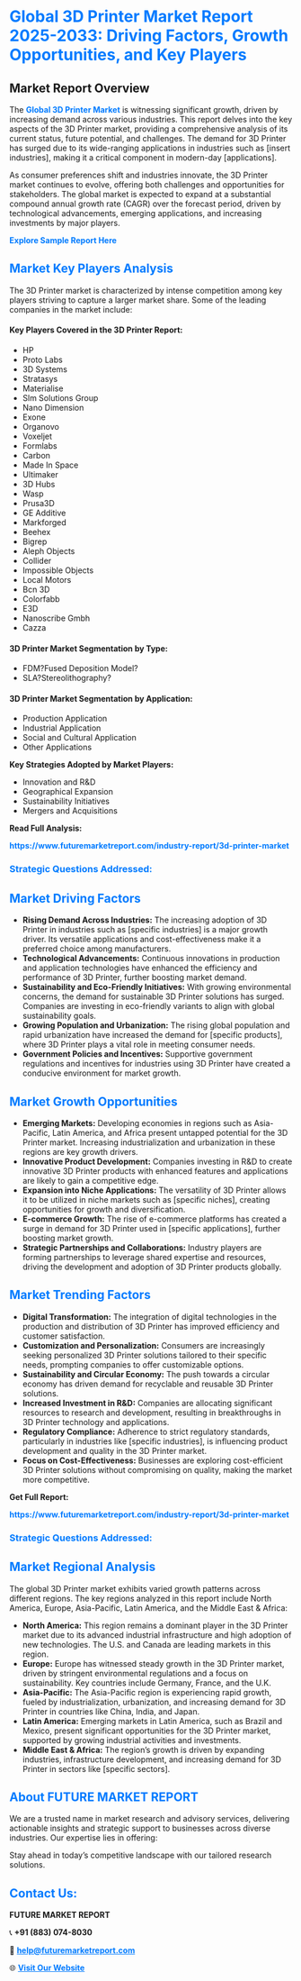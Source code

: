 <h1 style="color: #007BFF;">Global 3D Printer Market Report 2025-2033: Driving Factors, Growth Opportunities, and Key Players</h1>

<section id="overview">
<h2>Market Report Overview</h2>
<p>The <a href="https://www.futuremarketreport.com/industry-report/3d-printer-market" style="color: #007BFF; text-decoration: none;"><strong>Global 3D Printer Market</strong></a> is witnessing significant growth, driven by increasing demand across various industries. This report delves into the key aspects of the 3D Printer market, providing a comprehensive analysis of its current status, future potential, and challenges. The demand for 3D Printer has surged due to its wide-ranging applications in industries such as [insert industries], making it a critical component in modern-day [applications].</p>
<p>As consumer preferences shift and industries innovate, the 3D Printer market continues to evolve, offering both challenges and opportunities for stakeholders. The global market is expected to expand at a substantial compound annual growth rate (CAGR) over the forecast period, driven by technological advancements, emerging applications, and increasing investments by major players.</p>
</section>

<section id="overview">
<p><a href="https://www.futuremarketreport.com/request-sample/reportId=57428" style="color: #007BFF; text-decoration: none;"><strong>Explore Sample Report Here</strong></a></p>
</section>

<section id="key-players">
<h2 style="color: #007BFF;">Market Key Players Analysis</h2>
<p>The 3D Printer market is characterized by intense competition among key players striving to capture a larger market share. Some of the leading companies in the market include:</p>
<h4>Key Players Covered in the 3D Printer Report:</h4>
<ul><li>HP</li><li>Proto Labs</li><li>3D Systems</li><li>Stratasys</li><li>Materialise</li><li>Slm Solutions Group</li><li>Nano Dimension</li><li>Exone</li><li>Organovo</li><li>Voxeljet</li><li>Formlabs</li><li>Carbon</li><li>Made In Space</li><li>Ultimaker</li><li>3D Hubs</li><li>Wasp</li><li>Prusa3D</li><li>GE Additive</li><li>Markforged</li><li>Beehex</li><li>Bigrep</li><li>Aleph Objects</li><li>Collider</li><li>Impossible Objects</li><li>Local Motors</li><li>Bcn 3D</li><li>Colorfabb</li><li>E3D</li><li>Nanoscribe Gmbh</li><li>Cazza</li></ul>
<h4>3D Printer Market Segmentation by Type:</h4>
<ul><li>FDM?Fused Deposition Model?</li><li>SLA?Stereolithography?</li></ul>

<h4>3D Printer Market Segmentation by Application:</h4>
<ul><li>Production Application</li><li>Industrial Application</li><li>Social and Cultural Application</li><li>Other Applications</li></ul>
<p><strong>Key Strategies Adopted by Market Players:</strong></p>
<ul>
<li>Innovation and R&D</li>
<li>Geographical Expansion</li>
<li>Sustainability Initiatives</li>
<li>Mergers and Acquisitions</li>
</ul>
</section>

<section>
<p><strong>Read Full Analysis: </strong></p><a href="https://www.futuremarketreport.com/industry-report/3d-printer-market" style="color: #007BFF; text-decoration: none;"><strong>https://www.futuremarketreport.com/industry-report/3d-printer-market</strong></a>
<h3 style="color: #007BFF;">Strategic Questions Addressed:</h3>
</section>

<section id="driving-factors">
<h2 style="color: #007BFF;">Market Driving Factors</h2>
<ul>
<li><strong>Rising Demand Across Industries:</strong> The increasing adoption of 3D Printer in industries such as [specific industries] is a major growth driver. Its versatile applications and cost-effectiveness make it a preferred choice among manufacturers.</li>
<li><strong>Technological Advancements:</strong> Continuous innovations in production and application technologies have enhanced the efficiency and performance of 3D Printer, further boosting market demand.</li>
<li><strong>Sustainability and Eco-Friendly Initiatives:</strong> With growing environmental concerns, the demand for sustainable 3D Printer solutions has surged. Companies are investing in eco-friendly variants to align with global sustainability goals.</li>
<li><strong>Growing Population and Urbanization:</strong> The rising global population and rapid urbanization have increased the demand for [specific products], where 3D Printer plays a vital role in meeting consumer needs.</li>
<li><strong>Government Policies and Incentives:</strong> Supportive government regulations and incentives for industries using 3D Printer have created a conducive environment for market growth.</li>
</ul>
</section>

<section id="growth-opportunities">
<h2 style="color: #007BFF;">Market Growth Opportunities</h2>
<ul>
<li><strong>Emerging Markets:</strong> Developing economies in regions such as Asia-Pacific, Latin America, and Africa present untapped potential for the 3D Printer market. Increasing industrialization and urbanization in these regions are key growth drivers.</li>
<li><strong>Innovative Product Development:</strong> Companies investing in R&D to create innovative 3D Printer products with enhanced features and applications are likely to gain a competitive edge.</li>
<li><strong>Expansion into Niche Applications:</strong> The versatility of 3D Printer allows it to be utilized in niche markets such as [specific niches], creating opportunities for growth and diversification.</li>
<li><strong>E-commerce Growth:</strong> The rise of e-commerce platforms has created a surge in demand for 3D Printer used in [specific applications], further boosting market growth.</li>
<li><strong>Strategic Partnerships and Collaborations:</strong> Industry players are forming partnerships to leverage shared expertise and resources, driving the development and adoption of 3D Printer products globally.</li>
</ul>
</section>

<section id="trending-factors">
<h2 style="color: #007BFF;">Market Trending Factors</h2>
<ul>
<li><strong>Digital Transformation:</strong> The integration of digital technologies in the production and distribution of 3D Printer has improved efficiency and customer satisfaction.</li>
<li><strong>Customization and Personalization:</strong> Consumers are increasingly seeking personalized 3D Printer solutions tailored to their specific needs, prompting companies to offer customizable options.</li>
<li><strong>Sustainability and Circular Economy:</strong> The push towards a circular economy has driven demand for recyclable and reusable 3D Printer solutions.</li>
<li><strong>Increased Investment in R&D:</strong> Companies are allocating significant resources to research and development, resulting in breakthroughs in 3D Printer technology and applications.</li>
<li><strong>Regulatory Compliance:</strong> Adherence to strict regulatory standards, particularly in industries like [specific industries], is influencing product development and quality in the 3D Printer market.</li>
<li><strong>Focus on Cost-Effectiveness:</strong> Businesses are exploring cost-efficient 3D Printer solutions without compromising on quality, making the market more competitive.</li>
</ul>
</section>

<section>
<p><strong>Get Full Report: </strong></p><a href="https://www.futuremarketreport.com/industry-report/3d-printer-market" style="color: #007BFF; text-decoration: none;"><strong>https://www.futuremarketreport.com/industry-report/3d-printer-market</strong></a>
<h3 style="color: #007BFF;">Strategic Questions Addressed:</h3>
</section>


<section id="regional-analysis">
<h2 style="color: #007BFF;">Market Regional Analysis</h2>
<p>The global 3D Printer market exhibits varied growth patterns across different regions. The key regions analyzed in this report include North America, Europe, Asia-Pacific, Latin America, and the Middle East & Africa:</p>
<ul>
<li><strong>North America:</strong> This region remains a dominant player in the 3D Printer market due to its advanced industrial infrastructure and high adoption of new technologies. The U.S. and Canada are leading markets in this region.</li>
<li><strong>Europe:</strong> Europe has witnessed steady growth in the 3D Printer market, driven by stringent environmental regulations and a focus on sustainability. Key countries include Germany, France, and the U.K.</li>
<li><strong>Asia-Pacific:</strong> The Asia-Pacific region is experiencing rapid growth, fueled by industrialization, urbanization, and increasing demand for 3D Printer in countries like China, India, and Japan.</li>
<li><strong>Latin America:</strong> Emerging markets in Latin America, such as Brazil and Mexico, present significant opportunities for the 3D Printer market, supported by growing industrial activities and investments.</li>
<li><strong>Middle East & Africa:</strong> The region’s growth is driven by expanding industries, infrastructure development, and increasing demand for 3D Printer in sectors like [specific sectors].</li>
</ul>
</section>

<footer>
<h2 style="color: #007BFF;">About FUTURE MARKET REPORT</h2>
<p>We are a trusted name in market research and advisory services, delivering actionable insights and strategic support to businesses across diverse industries. Our expertise lies in offering:</p>

<p>Stay ahead in today’s competitive landscape with our tailored research solutions.</p>

<h2 style="color: #007BFF;">Contact Us:</h2>
<p><strong>FUTURE MARKET REPORT</strong></p>
<p>📞 <strong>+91 (883) 074-8030</strong></p>
<p>📧 <strong><a href="mailto:help@futuremarketreport.com" style="color: #007BFF;">help@futuremarketreport.com</a></strong></p>
<p>🌐 <strong><a href="https://www.futuremarketreport.com/" style="color: #007BFF;">Visit Our Website</a></strong></p>
</footer>